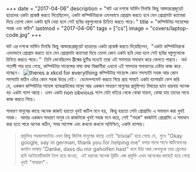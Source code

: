 +++
date = "2017-04-06"
description = "ষাট এর দশকে মার্ভিন মিনস্কি কিছু আন্ডারগ্রেজুয়েট ছাত্রদের একটা প্রজেক্ট করতে দিয়েছিলেন, একটা কম্পিউটারকে এমনভাবে প্রোগ্রাম করতে হবে যেন প্রোগ্রামটা ক্যামেরা দিয়ে তোলা কোন একটা ছবি দেয়া হলে সেই ছবির বস্তুগুলোকে চিহ্নিত করতে পারে।"
title = "কম্পিউটার সায়েন্সের সহজ এবং কঠিন"
lastmod = "2017-04-06"
tags = ["cs"]
image = "covers/laptop-code.jpg"
+++
 
ষাট এর দশকে মার্ভিন মিনস্কি কিছু আন্ডারগ্রেজুয়েট ছাত্রদের একটা প্রজেক্ট করতে দিয়েছিলেন, 
"একটা কম্পিউটারকে এমনভাবে প্রোগ্রাম করতে হবে যেন প্রোগ্রামটা ক্যামেরা দিয়ে তোলা কোন একটা ছবি দেয়া হলে সেই ছবির বস্তুগুলোকে চিহ্নিত করতে পারে।" 
তিনি ভেবেছিলেন গ্রীষ্মের ছুটির মধ্যেই তারা এই সমস্যার সমাধান করে ফেলতে পারবে।  অর্ধ শতাব্দী পার হয়ে গেছে, কম্পিউটার সায়েন্সের বাঘা বাঘা বিজ্ঞানীরা এখনো এই সমস্যার সমাধানের চেষ্টায় কাজ করে যাচ্ছেন। 
![theres a xkcd for everything](https://imgs.xkcd.com/comics/tasks.png)
কম্পিউটার সায়েন্সে কোন সমস্যাটা সহজ আর কোন সমস্যাটা কঠিন এটার কোন সহজ উত্তর নেই। 
ডেভেলপমেন্ট করতে গিয়ে প্রায় সময়ই একটা ব্যাপারটা ফেস করি যে, একজন কম্পিউটার সায়েন্স ব্যাকগ্রাউন্ডের মানুষ আর একজন সাধারণ মানুষের প্রযুক্তিগত বিষয়ের ধ্যান ধারনায় অনেক বড় একটা গ্যাপ আছে। এমন একটা non obvious গ্যাপ যেটা বাইরে থেকে বোঝা যায়না, বোঝা যায় তাদের সাথে কাজ করতে গিয়ে। 

সাধারণ মানুষের কাছে অনেক কাজই হয়তো খুবই জটিল মনে হয়,  কিন্তু হয়তো সেটা প্রোগ্রামিং এ সমাধান করা খুবই সহজ। 
আবার একজন সাধারণ মানুষ যে কাজটাকে খুবই সহজ মনে করে, সেই "সহজ" কাজটাই প্রোগ্রামিং এ সমাধান করা হতে পারে অনেক কঠিন, সময় সাপেক্ষ এবং কখনো কখনো অনিশ্চিত, একটা ব্যাপার। 

> প্রযুক্তির সহজলভ্যটায় এখন কিছু জিনিষ মানুষের কাছে এতই "trivial" হয়ে গেছে যে,  মুখে "Okay google, say in german, thank you for helping me" বলার সাথে সাথে স্মার্টফোনের জার্মান ভাষায় "Danke, dass du mir geholfen hast" বলে উঠা আর ফেসবুকে তার ফ্রেন্ডের ছবি অটোমেটিকালি ট্যাগ হয়ে যাওয়া,  এই ধরনের অনেক ব্লিডীং এজ প্রযুক্তি এখন অনেকের কাছেই হয়ে গেছে খুবই "সাধারণ"।  
